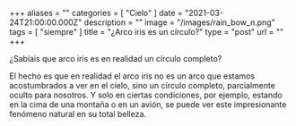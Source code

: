 +++
aliases = ""
categories = [ "Cielo" ]
date = "2021-03-24T21:00:00.000Z"
description = ""
image = "/images/rain_bow_n.png"
tags = [ "siempre" ]
title = "¿Arco iris es un círculo?"
type = "post"
url = ""
+++


¿Sabíais que arco iris es en realidad un círculo completo?  
  
El hecho es que en realidad el arco iris no es un arco que estamos acostumbrados a ver en el cielo, sino un círculo completo, parcialmente oculto para nosotros. Y solo en ciertas condiciones, por ejemplo, estando en la cima de una montaña o en un avión, se puede ver este impresionante fenómeno natural en su total belleza.
